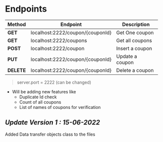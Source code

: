 # Endpoints

|Method| Endpoint      | Description |
|------| ------------- |------------ |         
|**GET**| localhost:2222/coupon/{couponId} | Get One coupon |  
|**GET**| localhost:2222/coupons | Get all coupons   |
|**POST**| localhost:2222/coupon | Insert a coupon  |
|**PUT**| localhost:2222/coupon/{couponId} | Update a coupon |  
|**DELETE**| localhost:2222/coupon/{couponId} | Delete a coupon  |

> server.port = 2222 (can be changed)

* Will be adding new features like
  * Duplicate Id check
   * Count of all coupons
   * List of names of coupons for verification

<h2><i>Update Version 1 : 15-06-2022</i></h2>

Added Data transfer objects class to the files
